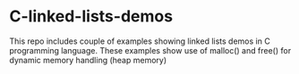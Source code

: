 # C-linked-lists-demos
This repo includes couple of examples showing linked lists demos in C programming language. These examples show use of malloc() and free() for dynamic memory handling (heap memory)
